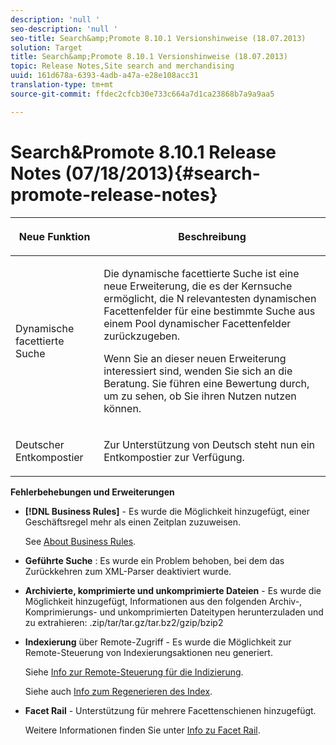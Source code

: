 ```yaml
---
description: 'null '
seo-description: 'null '
seo-title: Search&amp;Promote 8.10.1 Versionshinweise (18.07.2013)
solution: Target
title: Search&amp;Promote 8.10.1 Versionshinweise (18.07.2013)
topic: Release Notes,Site search and merchandising
uuid: 161d678a-6393-4adb-a47a-e28e108acc31
translation-type: tm+mt
source-git-commit: ffdec2cfcb30e733c664a7d1ca23868b7a9a9aa5

---
```



# Search&amp;Promote 8.10.1 Release Notes (07/18/2013){#search-promote-release-notes}

<table> 
 <thead> 
  <tr> 
   <th colname="col1" class="entry"> <p>Neue Funktion </p> </th> 
   <th colname="col2" class="entry"> <p>Beschreibung </p> </th> 
  </tr> 
 </thead>
 <tbody> 
  <tr> 
   <td colname="col1"> <p>Dynamische facettierte Suche </p> </td> 
   <td colname="col2"> <p> Die dynamische facettierte Suche ist eine neue Erweiterung, die es der Kernsuche ermöglicht, die N relevantesten dynamischen Facettenfelder für eine bestimmte Suche aus einem Pool dynamischer Facettenfelder zurückzugeben. </p> <p> Wenn Sie an dieser neuen Erweiterung interessiert sind, wenden Sie sich an die Beratung. Sie führen eine Bewertung durch, um zu sehen, ob Sie ihren Nutzen nutzen können. </p> </td> 
  </tr> 
  <tr> 
   <td colname="col1"> <p>Deutscher Entkompostier </p> </td> 
   <td colname="col2"> <p> Zur Unterstützung von Deutsch steht nun ein Entkompostier zur Verfügung. </p> </td> 
  </tr> 
 </tbody> 
</table>

**Fehlerbehebungen und Erweiterungen**

* **[!DNL Business Rules]** - Es wurde die Möglichkeit hinzugefügt, einer Geschäftsregel mehr als einen Zeitplan zuzuweisen.

   See [About Business Rules](../c-about-rules-menu/c-about-business-rules.md#concept_2A93D76216754D3D8412CDEA00BD26BD).

* **Geführte Suche** : Es wurde ein Problem behoben, bei dem das Zurückkehren zum XML-Parser deaktiviert wurde.
* **Archivierte, komprimierte und unkomprimierte Dateien** - Es wurde die Möglichkeit hinzugefügt, Informationen aus den folgenden Archiv-, Komprimierungs- und unkomprimierten Dateitypen herunterzuladen und zu extrahieren: .zip/tar/tar.gz/tar.bz2/gzip/bzip2
* **Indexierung** über Remote-Zugriff - Es wurde die Möglichkeit zur Remote-Steuerung von Indexierungsaktionen neu generiert.

   Siehe [Info zur Remote-Steuerung für die Indizierung](../c-about-index-menu/c-about-remote-control-for-indexing.md#concept_C79B322190E84106A434E5C6D4A4118F).

   Siehe auch [Info zum Regenerieren des Index](../c-about-index-menu/c-about-regenerate-index.md#concept_6CBE6B8D18EF47D293091CBA542245FA).

* **Facet Rail** - Unterstützung für mehrere Facettenschienen hinzugefügt.

   Weitere Informationen finden Sie unter [Info zu Facet Rail](../c-about-design-menu/c-about-facet-rails.md#concept_1FDC8BCDFFC84A0889DA670F63D5F6DB).

